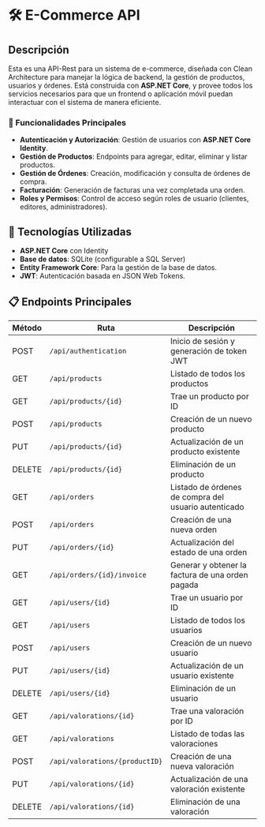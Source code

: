 # 🛠️ E-Commerce API

## Descripción

Esta es una API-Rest para un sistema de e-commerce, diseñada con Clean Architecture para manejar la lógica de backend, la gestión de productos, usuarios y órdenes. Está construida con **ASP.NET Core**, y provee todos los servicios necesarios para que un frontend o aplicación móvil puedan interactuar con el sistema de manera eficiente.

### 🌟 Funcionalidades Principales

- **Autenticación y Autorización**: Gestión de usuarios con **ASP.NET Core Identity**.
- **Gestión de Productos**: Endpoints para agregar, editar, eliminar y listar productos.
- **Gestión de Órdenes**: Creación, modificación y consulta de órdenes de compra.
- **Facturación**: Generación de facturas una vez completada una orden.
- **Roles y Permisos**: Control de acceso según roles de usuario (clientes, editores, administradores).

## 🚀 Tecnologías Utilizadas

- **ASP.NET Core** con Identity
- **Base de datos**: SQLite (configurable a SQL Server)
- **Entity Framework Core**: Para la gestión de la base de datos.
- **JWT**: Autenticación basada en JSON Web Tokens.

## 📋 Endpoints Principales

| Método | Ruta                         | Descripción                                             |
|--------|------------------------------|---------------------------------------------------------|
| POST   | `/api/authentication`         | Inicio de sesión y generación de token JWT              |
| GET    | `/api/products`               | Listado de todos los productos                          |
| GET    | `/api/products/{id}`          | Trae un producto por ID                                 |
| POST   | `/api/products`               | Creación de un nuevo producto                           |
| PUT    | `/api/products/{id}`          | Actualización de un producto existente                  |
| DELETE | `/api/products/{id}`          | Eliminación de un producto                              |
| GET    | `/api/orders`                 | Listado de órdenes de compra del usuario autenticado    |
| POST   | `/api/orders`                 | Creación de una nueva orden                             |
| PUT    | `/api/orders/{id}`            | Actualización del estado de una orden                   |
| GET    | `/api/orders/{id}/invoice`    | Generar y obtener la factura de una orden pagada        |
| GET    | `/api/users/{id}`             | Trae un usuario por ID                                  |
| GET    | `/api/users`                  | Listado de todos los usuarios                           |
| POST   | `/api/users`                  | Creación de un nuevo usuario                            |
| PUT    | `/api/users/{id}`             | Actualización de un usuario existente                   |
| DELETE | `/api/users/{id}`             | Eliminación de un usuario                               |
| GET    | `/api/valorations/{id}`       | Trae una valoración por ID                              |
| GET    | `/api/valorations`            | Listado de todas las valoraciones                       |
| POST   | `/api/valorations/{productID}`| Creación de una nueva valoración                        |
| PUT    | `/api/valorations/{id}`       | Actualización de una valoración existente               |
| DELETE | `/api/valorations/{id}`       | Eliminación de una valoración                           |


